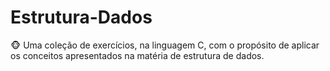 # Estrutura-Dados
:monkey_face: Uma coleção de exercícios, na linguagem C, com o propósito de aplicar os conceitos apresentados na matéria de estrutura de dados.
